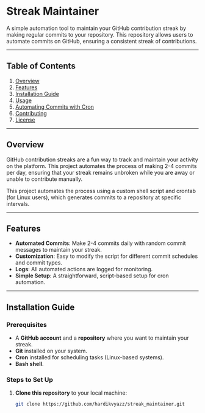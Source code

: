 # Streak Maintainer

A simple automation tool to maintain your GitHub contribution streak by making regular commits to your repository. This repository allows users to automate commits on GitHub, ensuring a consistent streak of contributions.

---

## **Table of Contents**

1. [Overview](#overview)
2. [Features](#features)
3. [Installation Guide](#installation-guide)
4. [Usage](#usage)
5. [Automating Commits with Cron](#automating-commits-with-cron)
6. [Contributing](#contributing)
7. [License](#license)

---

## **Overview**

GitHub contribution streaks are a fun way to track and maintain your activity on the platform. This project automates the process of making 2-4 commits per day, ensuring that your streak remains unbroken while you are away or unable to contribute manually.

This project automates the process using a custom shell script and crontab (for Linux users), which generates commits to a repository at specific intervals.

---

## **Features**

- **Automated Commits**: Make 2-4 commits daily with random commit messages to maintain your streak.
- **Customization**: Easy to modify the script for different commit schedules and commit types.
- **Logs**: All automated actions are logged for monitoring.
- **Simple Setup**: A straightforward, script-based setup for cron automation.

---

## **Installation Guide**

### **Prerequisites**

- A **GitHub account** and a **repository** where you want to maintain your streak.
- **Git** installed on your system.
- **Cron** installed for scheduling tasks (Linux-based systems).
- **Bash shell**.

### **Steps to Set Up**

1. **Clone this repository** to your local machine:
   ```bash
   git clone https://github.com/hardikvyazz/streak_maintainer.git
